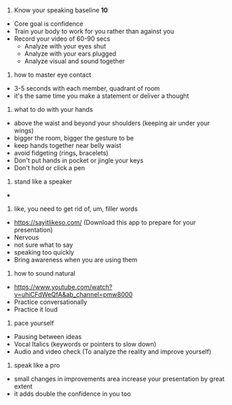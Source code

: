 1. Know your speaking baseline **10**
  - Core goal is confidence
  - Train your body to work for you rather than against you
  - Record your video of 60-90 secs
    - Analyze with your eyes shut
    - Analyze with your ears plugged 
    - Analyze visual and sound together

1. how to master eye contact
  - 3-5 seconds with each member, quadrant of room
  - it's the same time you make a statement or deliver a thought

1. what to do with your hands
  - above the waist and beyond your shoulders (keeping air under your wings)
  - bigger the room, bigger the gesture to be
  - keep hands together near belly waist 
  - avoid fidgeting (rings, bracelets)
  - Don't put hands in pocket or jingle your keys
  - Don't hold or click a pen

1. stand like a speaker
  -

1. like, you need to get rid of, um, filler words
  - https://sayitlikeso.com/ (Download this app to prepare for your presentation)
  - Nervous
  - not sure what to say
  - speaking too quickly
  - Bring awareness when you are using them

1. how to sound natural
  - https://www.youtube.com/watch?v=uhiCFdWeQfA&ab_channel=pmw8000
  - Practice conversationally 
  - Practice it loud

1. pace yourself
  - Pausing between ideas
  - Vocal Italics (keywords or pointers to slow down)
  - Audio and video check (To analyze the reality and improve yourself)

1. speak like a pro
  - small changes in improvements area increase your presentation by great extent
  - it adds double the confidence in you too
